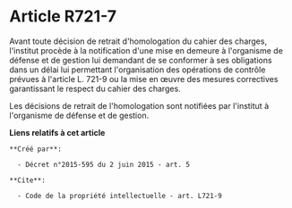 # Article R721-7

Avant toute décision de retrait d'homologation du cahier des charges, l'institut procède à la notification d'une mise en
demeure à l'organisme de défense et de gestion lui demandant de se conformer à ses obligations dans un délai lui permettant
l'organisation des opérations de contrôle prévues à l'article L. 721-9 ou la mise en œuvre des mesures correctives
garantissant le respect du cahier des charges. 

Les décisions de retrait de l'homologation sont notifiées par l'institut à l'organisme de défense et de gestion.

**Liens relatifs à cet article**

	**Créé par**:

	  - Décret n°2015-595 du 2 juin 2015 - art. 5

	**Cite**:

	  - Code de la propriété intellectuelle - art. L721-9
